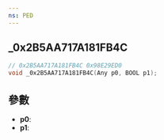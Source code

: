 ```yaml
---
ns: PED
---
```

## _0x2B5AA717A181FB4C

```c
// 0x2B5AA717A181FB4C 0x98E29ED0
void _0x2B5AA717A181FB4C(Any p0, BOOL p1);
```


## 參數
* **p0**: 
* **p1**: 

